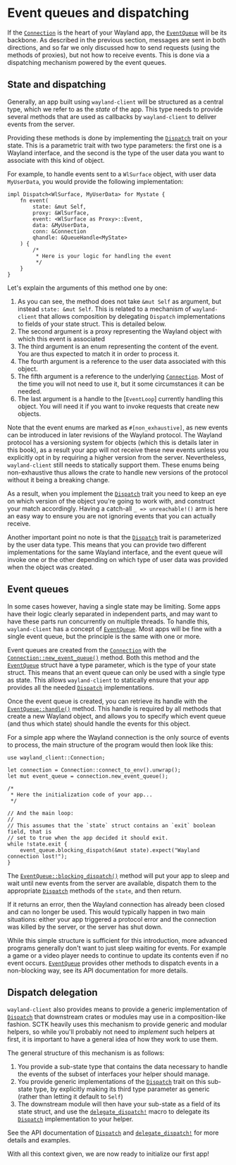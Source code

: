 # Event queues and dispatching

If the [`Connection`] is the heart of your Wayland app, the [`EventQueue`] will be its
backbone. As described in the previous section, messages are sent in both directions,
and so far we only discussed how to send requests (using the methods of proxies),
but not how to receive events. This is done via a dispatching mechanism powered by the
event queues.

## State and dispatching

Generally, an app built using `wayland-client` will be structured as a central type,
which we refer to as the *state* of the app. This type needs to provide several methods
that are used as callbacks by `wayland-client` to deliver events from the server.

Providing these methods is done by implementing the [`Dispatch`] trait on your state. This
is a parametric trait with two type parameters: the first one is a Wayland interface, and
the second is the type of the user data you want to associate with this kind of object.

For example, to handle events sent to a `WlSurface` object, with user data `MyUserData`, you
would provide the following implementation:

```rust,no_run
impl Dispatch<WlSurface, MyUserData> for Mystate {
    fn event(
        state: &mut Self,
        proxy: &WlSurface,
        event: <WlSurface as Proxy>::Event,
        data: &MyUserData,
        conn: &Connection
        qhandle: &QueueHandle<MyState>
    ) {
        /*
         * Here is your logic for handling the event
         */
    }
}
```

Let's explain the arguments of this method one by one:

1. As you can see, the method does not take `&mut Self` as argument, but instead `state: &mut Self`. This is
   related to a mechanism of `wayland-client` that allows composition by delegating `Dispatch` implementations
   to fields of your state struct. This is detailed below.
2. The second argument is a proxy representing the Wayland object with which this event is associated
3. The third argument is an enum representing the content of the event. You are thus expected to match it
   in order to process it.
4. The fourth argument is a reference to the user data associated with this object.
5. The fifth argument is a reference to the underlying [`Connection`]. Most of the time you will not need to
   use it, but it some circumstances it can be needed.
6. The last argument is a handle to the [`EventLoop`] currently handling this object. You will need it if you
   want to invoke requests that create new objects.
  
Note that the event enums are marked as `#[non_exhaustive]`, as new events can be introduced in later
revisions of the Wayland protocol. The Wayland protocol has a versioning system for objects (which this is
details later in this book), as a result your app will not receive these new events unless you explicitly opt
in by requiring a higher version from the server. Nevertheless, `wayland-client` still needs to statically
support them. These enums being non-exhaustive thus allows the crate to handle new versions of the protocol
without it being a breaking change.

As a result, when you implement the [`Dispatch`] trait you need to keep an eye on which version of the object
you're going to work with, and construct your match accordingly. Having a catch-all `_ => unreachable!()` arm
is here an easy way to ensure you are not ignoring events that you can actually receive.

Another important point no note is that the [`Dispatch`] trait is parameterized by the user data type. This
means that you can provide two different implementations for the same Wayland interface, and the event queue
will invoke one or the other depending on which type of user data was provided when the object was created.

## Event queues

In some cases however, having a single state may be limiting. Some apps have their logic clearly separated in
independent parts, and may want to have these parts run concurrently on multiple threads. To handle this,
`wayland-client` has a concept of [`EventQueue`]. Most apps will be fine with a single event queue, but the
principle is the same with one or more.

Event queues are created from the [`Connection`] with the [`Connection::new_event_queue()`] method. Both this
method and the [`EventQueue`] struct have a type parameter, which is the type of your state struct. This means
that an event queue can only be used with a single type as state. This allows `wayland-client` to statically
ensure that your app provides all the needed [`Dispatch`] implementations.

Once the event queue is created, you can retrieve its handle with the [`EventQueue::handle()`] method. This
handle is required by all methods that create a new Wayland object, and allows you to specify which event queue
(and thus which state) should handle the events for this object.

For a simple app where the Wayland connection is the only source of events to process, the main structure of
the program would then look like this:

```rust,no_run
use wayland_client::Connection;

let connection = Connection::connect_to_env().unwrap();
let mut event_queue = connection.new_event_queue();

/*
 * Here the initialization code of your app...
 */

// And the main loop:
//
// This assumes that the `state` struct contains an `exit` boolean field, that is
// set to true when the app decided it should exit.
while !state.exit {
    event_queue.blocking_dispatch(&mut state).expect("Wayland connection lost!");
}
```

The [`EventQueue::blocking_dispatch()`] method will put your app to sleep and wait until new events from the
server are available, dispatch them to the appropriate [`Dispatch`] methods of the `state`, and then return.

If it returns an error, then the Wayland connection has already been closed and can no longer be used. This
would typically happen in two main situations: either your app triggered a protocol error and the connection
was killed by the server, or the server has shut down.

While this simple structure is sufficient for this introduction, more advanced programs generally don't want
to just sleep waiting for events. For example a game or a video player needs to continue to update its
contents even if no event occurs. [`EventQueue`] provides other methods to dispatch events in a non-blocking
way, see its API documentation for more details.

## Dispatch delegation

`wayland-client` also provides means to provide a generic implementation of [`Dispatch`] that downstream
crates or modules may use in a composition-like fashion. SCTK heavily uses this mechanism to provide generic
and modular helpers, so while you'll probably not need to *implement* such helpers at first, it is important
to have a general idea of how they work to use them.

The general structure of this mechanism is as follows:

1. You provide a sub-state type that contains the data necessary to handle the events of the subset of
   interfaces your helper should manage.
2. You provide generic implementations of the [`Dispatch`] trait on this sub-state type, by explicitly making
   its third type parameter as generic (rather than letting it default to `Self`)
3. The downstream module will then have your sub-state as a field of its state struct, and use the
   [`delegate_dispatch!`] macro to delegate its [`Dispatch`] implementation to your helper.

See the API documentation of [`Dispatch`] and [`delegate_dispatch!`] for more details and examples.

With all this context given, we are now ready to initialize our first app!

[`Connection`]: https://docs.rs/wayland-client/latest/wayland_client/struct.Connection.html
[`EventQueue`]: https://docs.rs/wayland-client/*/wayland_client/struct.EventQueue.html
[`Dispatch`]: https://docs.rs/wayland-client/latest/wayland_client/trait.Dispatch.html
[`Connection::new_event_queue()`]: https://docs.rs/wayland-client/latest/wayland_client/struct.Connection.html#method.new_event_queue
[`EventQueue::handle()`]: https://docs.rs/wayland-client/0.30.2/wayland_client/struct.EventQueue.html#method.handle
[`EventQueue::blocking_dispatch()`]: https://docs.rs/wayland-client/0.30.2/wayland_client/struct.EventQueue.html#method.blocking_dispatch
[`delegate_dispatch!`]: https://docs.rs/wayland-client/0.30.2/wayland_client/macro.delegate_dispatch.html
